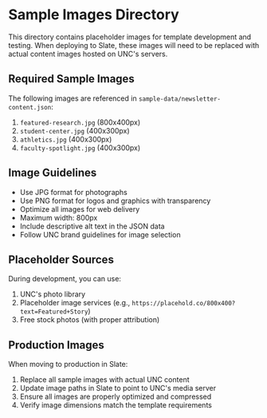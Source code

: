 # Sample Images Directory

This directory contains placeholder images for template development and testing. When deploying to Slate, these images will need to be replaced with actual content images hosted on UNC's servers.

## Required Sample Images

The following images are referenced in `sample-data/newsletter-content.json`:

1. `featured-research.jpg` (800x400px)
2. `student-center.jpg` (400x300px)
3. `athletics.jpg` (400x300px)
4. `faculty-spotlight.jpg` (400x300px)

## Image Guidelines

- Use JPG format for photographs
- Use PNG format for logos and graphics with transparency
- Optimize all images for web delivery
- Maximum width: 800px
- Include descriptive alt text in the JSON data
- Follow UNC brand guidelines for image selection

## Placeholder Sources

During development, you can use:

1. UNC's photo library
2. Placeholder image services (e.g., `https://placehold.co/800x400?text=Featured+Story`)
3. Free stock photos (with proper attribution)

## Production Images

When moving to production in Slate:

1. Replace all sample images with actual UNC content
2. Update image paths in Slate to point to UNC's media server
3. Ensure all images are properly optimized and compressed
4. Verify image dimensions match the template requirements
